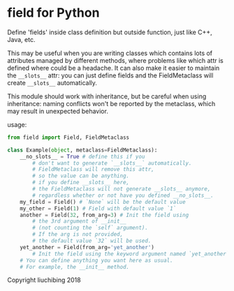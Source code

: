 # field for Python
Define 'fields' inside class definition but outside function, just like C++, Java, etc.

This may be useful when you are writing classes which contains lots of attributes managed by different methods, where problems like which attr is defined where could be a headache. It can also make it easier to maintain the `__slots__` attr: you can just define fields and the FieldMetaclass will create `__slots__` automatically.

This module should work with inheritance, but be careful when using inheritance: naming conflicts won't be reported by the metaclass, which may result in unexpected behavior.

usage:

```python
from field import Field, FieldMetaclass

class Example(object, metaclass=FieldMetaclass):
    __no_slots__ = True # define this if you
        # don't want to generate `__slots__` automatically.
        # FieldMetaclass will remove this attr,
        # so the value can be anything.
        # if you define __slots__ here,
        # the FieldMetaclass will not generate __slots__ anymore, 
        # regardless whether or not have you defined __no_slots__.
    my_field = Field() # `None` will be the default value
    my_other = Field(1) # Field with default value `1`
    another = Field(32, from_arg=3) # Init the field using
        # the 3rd argument of __init__
        # (not counting the `self` argument).
        # If the arg is not provided,
        # the default value `32` will be used.
    yet_another = Field(from_arg='yet_another')
        # Init the field using the keyword argument named `yet_another`.
    # You can define anything you want here as usual.
    # For example, the __init__ method.
```
Copyright liuchibing 2018
